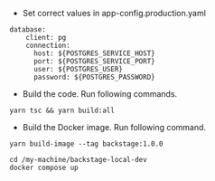 - Set correct values in app-config.production.yaml 

```shell
database:
    client: pg
    connection:
      host: ${POSTGRES_SERVICE_HOST}
      port: ${POSTGRES_SERVICE_PORT}
      user: ${POSTGRES_USER}
      password: ${POSTGRES_PASSWORD}
```


- Build the code. Run following commands. 
```
yarn tsc && yarn build:all
```


- Build the Docker image. Run following command.
```shell
yarn build-image --tag backstage:1.0.0
```

```shell
cd /my-machine/backstage-local-dev
docker compose up
```


